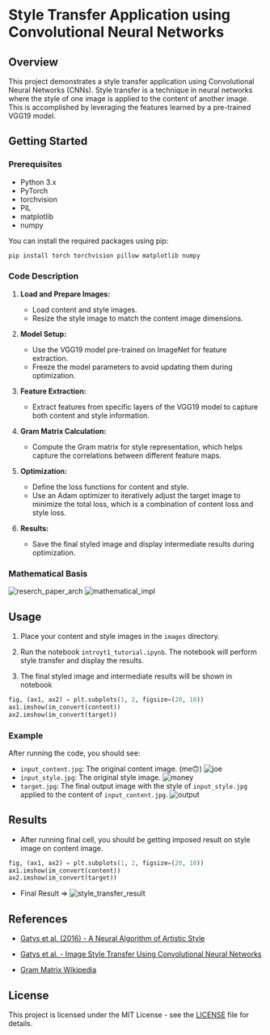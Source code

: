 # Style Transfer Application using Convolutional Neural Networks

## Overview

This project demonstrates a style transfer application using Convolutional Neural Networks (CNNs). Style transfer is a technique in neural networks where the style of one image is applied to the content of another image. This is accomplished by leveraging the features learned by a pre-trained VGG19 model.

## Getting Started

### Prerequisites

- Python 3.x
- PyTorch
- torchvision
- PIL
- matplotlib
- numpy

You can install the required packages using pip:

```bash
pip install torch torchvision pillow matplotlib numpy
```

### Code Description

1. **Load and Prepare Images:**

   - Load content and style images.
   - Resize the style image to match the content image dimensions.

2. **Model Setup:**

   - Use the VGG19 model pre-trained on ImageNet for feature extraction.
   - Freeze the model parameters to avoid updating them during optimization.

3. **Feature Extraction:**

   - Extract features from specific layers of the VGG19 model to capture both content and style information.

4. **Gram Matrix Calculation:**

   - Compute the Gram matrix for style representation, which helps capture the correlations between different feature maps.

5. **Optimization:**

   - Define the loss functions for content and style.
   - Use an Adam optimizer to iteratively adjust the target image to minimize the total loss, which is a combination of content loss and style loss.

6. **Results:**
   - Save the final styled image and display intermediate results during optimization.

### Mathematical Basis

![reserch_paper_arch](/images/res_paper_total_loss.png)
![mathematical_impl](/images/math_expl.png)

## Usage

1. Place your content and style images in the `images` directory.

2. Run the notebook `introyt1_tutorial.ipynb`. The notebook will perform style transfer and display the results.

3. The final styled image and intermediate results will be shown in notebook

```python
fig, (ax1, ax2) = plt.subplots(1, 2, figsize=(20, 10))
ax1.imshow(im_convert(content))
ax2.imshow(im_convert(target))
```

### Example

After running the code, you should see:

- `input_content.jpg`: The original content image. (me🙃)
  ![joe](/images/input_content.jpeg)
- `input_style.jpg`: The original style image.
  ![money](/images/input_style.jpg)
- `target.jpg`: The final output image with the style of `input_style.jpg` applied to the content of `input_content.jpg`.
  ![output](/images/style_transfer_result.png)

## Results

- After running final cell, you should be getting imposed result on style image on content image.

```python
fig, (ax1, ax2) = plt.subplots(1, 2, figsize=(20, 10))
ax1.imshow(im_convert(content))
ax2.imshow(im_convert(target))
```

- Final Result => ![style_transfer_result](/images/style_transfer_result.png)

## References

- [Gatys et al. (2016) - A Neural Algorithm of Artistic Style](https://arxiv.org/abs/1508.06576)

- [Gatys et al. - Image Style Transfer Using Convolutional Neural Networks](https://www.cv-foundation.org/openaccess/content_cvpr_2016/papers/Gatys_Image_Style_Transfer_CVPR_2016_paper.pdf)

- [Gram Matrix Wikipedia](https://en.wikipedia.org/wiki/Gramian_matrix)

## License

This project is licensed under the MIT License - see the [LICENSE](LICENSE) file for details.

```

```
